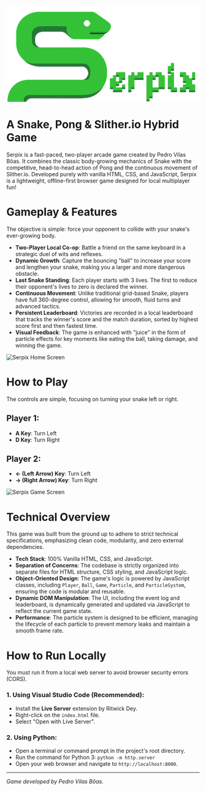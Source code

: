 <img src="assets/visual/img/logo.png" alt="Serpix Logo">
<h1>A Snake, Pong & Slither.io Hybrid Game</h1>
<p>
    Serpix is a fast-paced, two-player arcade game created by Pedro Vilas Bôas. It combines the classic
    body-growing mechanics of Snake with the competitive, head-to-head action of Pong and the continuous
    movement of Slither.io. Developed purely with vanilla HTML, CSS, and JavaScript, Serpix is a lightweight,
    offline-first browser game designed for local multiplayer fun!
</p>

<h1>Gameplay & Features</h1>
<p>
    The objective is simple: force your opponent to collide with your snake's ever-growing body.
</p>
<ul>
    <li><strong>Two-Player Local Co-op</strong>: Battle a friend on the same keyboard in a strategic duel of
        wits and reflexes.</li>
    <li><strong>Dynamic Growth</strong>: Capture the bouncing "ball" to increase your score and lengthen your
        snake, making you a larger and more dangerous obstacle.</li>
    <li><strong>Last Snake Standing</strong>: Each player starts with 3 lives. The first to reduce their
        opponent's lives to zero is declared the winner.</li>
    <li><strong>Continuous Movement</strong>: Unlike traditional grid-based Snake, players have full 360-degree
        control, allowing for smooth, fluid turns and advanced tactics.</li>
    <li><strong>Persistent Leaderboard</strong>: Victories are recorded in a local leaderboard that tracks the
        winner's score and the match duration, sorted by highest score first and then fastest time.</li>
    <li><strong>Visual Feedback</strong>: The game is enhanced with "juice" in the form of particle effects for
        key moments like eating the ball, taking damage, and winning the game.</li>
</ul>

<img src="assets/visual/img/home.gif" alt="Serpix Home Screen">

<h1>How to Play</h1>
<p>
    The controls are simple, focusing on turning your snake left or right.
</p>
<h2>Player 1:</h2>
<ul>
    <li><strong>A Key</strong>: Turn Left</li>
    <li><strong>D Key</strong>: Turn Right</li>
</ul>
<h2>Player 2:</h2>
<ul>
    <li><strong>← (Left Arrow) Key</strong>: Turn Left</li>
    <li><strong>→ (Right Arrow) Key</strong>: Turn Right</li>
</ul>

<img src="assets/visual/img/game.gif" alt="Serpix Game Screen">

<h1>Technical Overview</h1>
<p>
    This game was built from the ground up to adhere to strict technical specifications, emphasizing clean code,
    modularity, and zero external dependencies.
</p>
<ul>
    <li><strong>Tech Stack</strong>: 100% Vanilla HTML, CSS, and JavaScript.</li>
    <li><strong>Separation of Concerns</strong>: The codebase is strictly organized into separate files for HTML
        structure, CSS styling, and JavaScript logic.</li>
    <li><strong>Object-Oriented Design</strong>: The game's logic is powered by JavaScript classes, including
        <code>Player</code>, <code>Ball</code>, <code>Game</code>, <code>Particle</code>, and
        <code>ParticleSystem</code>, ensuring the code is modular and reusable.</li>
    <li><strong>Dynamic DOM Manipulation</strong>: The UI, including the event log and leaderboard, is
        dynamically generated and updated via JavaScript to reflect the current game state.</li>
    <li><strong>Performance</strong>: The particle system is designed to be efficient, managing the lifecycle of
        each particle to prevent memory leaks and maintain a smooth frame rate.</li>
</ul>

<h1>How to Run Locally</h1>
<p>
    You must run it from a local web server to avoid browser security errors (CORS).
</p>

<h3>1. Using Visual Studio Code (Recommended):</h3>
<ul>
    <li>Install the <strong>Live Server</strong> extension by Ritwick Dey.</li>
    <li>Right-click on the <code>index.html</code> file.</li>
    <li>Select "Open with Live Server".</li>
</ul>

<h3>2. Using Python:</h3>
<ul>
    <li>Open a terminal or command prompt in the project's root directory.</li>
    <li>Run the command for Python 3: <code>python -m http.server</code></li>
    <li>Open your web browser and navigate to <code>http://localhost:8000</code>.</li>
</ul>

<hr>

<p><em>Game developed by Pedro Vilas Bôas.</em></p>